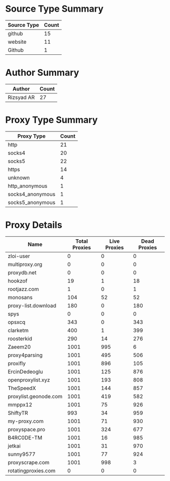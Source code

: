 # Source Type Summary

| Source Type | Count |
|-------------|-------|
| github | 15 |
| website | 11 |
| Github | 1 |


# Author Summary

| Author | Count |
|--------|-------|
| Rizsyad AR | 27 |


# Proxy Type Summary

| Proxy Type | Count |
|------------|-------|
| http | 21 |
| socks4 | 20 |
| socks5 | 22 |
| https | 14 |
| unknown | 4 |
| http_anonymous | 1 |
| socks4_anonymous | 1 |
| socks5_anonymous | 1 |


# Proxy Details

| Name | Total Proxies | Live Proxies | Dead Proxies |
|------|---------------|--------------|---------------|
| zloi-user | 0 | 0 | 0 |
| multiproxy.org | 0 | 0 | 0 |
| proxydb.net | 0 | 0 | 0 |
| hookzof | 19 | 1 | 18 |
| rootjazz.com | 1 | 0 | 1 |
| monosans | 104 | 52 | 52 |
| proxy-list.download | 180 | 0 | 180 |
| spys | 0 | 0 | 0 |
| opsxcq | 343 | 0 | 343 |
| clarketm | 400 | 1 | 399 |
| roosterkid | 290 | 14 | 276 |
| Zaeem20 | 1001 | 995 | 6 |
| proxy4parsing | 1001 | 495 | 506 |
| proxifly | 1001 | 896 | 105 |
| ErcinDedeoglu | 1001 | 125 | 876 |
| openproxylist.xyz | 1001 | 193 | 808 |
| TheSpeedX | 1001 | 144 | 857 |
| proxylist.geonode.com | 1001 | 419 | 582 |
| mmppx12 | 1001 | 75 | 926 |
| ShiftyTR | 993 | 34 | 959 |
| my-proxy.com | 1001 | 71 | 930 |
| proxyspace.pro | 1001 | 324 | 677 |
| B4RC0DE-TM | 1001 | 16 | 985 |
| jetkai | 1001 | 31 | 970 |
| sunny9577 | 1001 | 77 | 924 |
| proxyscrape.com | 1001 | 998 | 3 |
| rotatingproxies.com | 0 | 0 | 0 |
